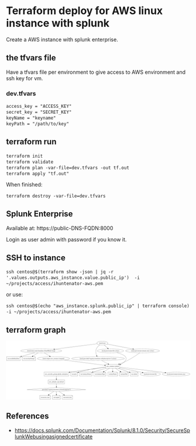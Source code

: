 # Terraform deploy for AWS linux instance with splunk

Create a AWS instance with splunk enterprise.

## the tfvars file

Have a tfvars file per environment to give access to AWS environment and ssh key for vm.

### dev.tfvars

```
access_key = "ACCESS_KEY"
secret_key = "SECRET_KEY"
keyName = "keyname"
keyPath = "/path/to/key"
```

## terraform run
```
terraform init
terraform validate
terraform plan -var-file=dev.tfvars -out tf.out
terraform apply "tf.out"
```

When finished:
```
terraform destroy -var-file=dev.tfvars
```

## Splunk Enterprise

Available at: https://public-DNS-FQDN:8000

Login as user admin with password if you know it.

## SSH to instance

```
ssh centos@$(terraform show -json | jq -r '.values.outputs.aws_instance.value.public_ip')  -i ~/projects/access/ihuntenator-aws.pem
```
or use:
```
ssh centos@$(echo "aws_instance.splunk.public_ip" | terraform console) -i ~/projects/access/ihuntenator-aws.pem
```

## terraform graph

![alt text](https://github.com/ihuntenator/tf-linux-splunk-vm-aws/blob/master/images/tf-linux-splunk-vm-aw-graph.png?raw=true)

## References

 * https://docs.splunk.com/Documentation/Splunk/8.1.0/Security/SecureSplunkWebusingasignedcertificate
